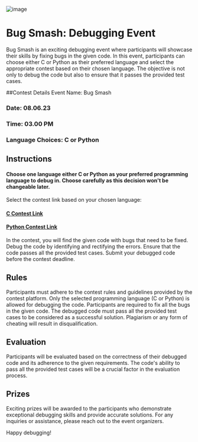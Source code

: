 ![image](https://github.com/MridulTi/Bug-Smash/assets/92802892/89f0b7aa-1864-4083-a3ea-ce73767b4dd0)
# Bug Smash: Debugging Event
Bug Smash is an exciting debugging event where participants will showcase their skills by fixing bugs in the given code. In this event, participants can choose either C or Python as their preferred language and select the appropriate contest based on their chosen language. The objective is not only to debug the code but also to ensure that it passes the provided test cases.

##Contest Details
Event Name: Bug Smash
### Date: 08.06.23
### Time: 03.00 PM
### Language Choices: C or Python
## Instructions
#### Choose one language either C or Python as your preferred programming language to debug in. Choose carefully as this decision won't be changeable later.
Select the contest link based on your chosen language:
#### [C Contest Link](https://www.hackerrank.com/bug-smash-1685945810)
#### [Python Contest Link](https://www.hackerrank.com/bug-smash-1685945486)
In the contest, you will find the given code with bugs that need to be fixed.
Debug the code by identifying and rectifying the errors.
Ensure that the code passes all the provided test cases.
Submit your debugged code before the contest deadline.
## Rules
Participants must adhere to the contest rules and guidelines provided by the contest platform.
Only the selected programming language (C or Python) is allowed for debugging the code.
Participants are required to fix all the bugs in the given code.
The debugged code must pass all the provided test cases to be considered as a successful solution.
Plagiarism or any form of cheating will result in disqualification.
## Evaluation
Participants will be evaluated based on the correctness of their debugged code and its adherence to the given requirements.
The code's ability to pass all the provided test cases will be a crucial factor in the evaluation process.
## Prizes
Exciting prizes will be awarded to the participants who demonstrate exceptional debugging skills and provide accurate solutions.
For any inquiries or assistance, please reach out to the event organizers.

Happy debugging!
